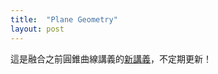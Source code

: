 ```yaml
---
title:  "Plane Geometry"
layout: post
---
```


這是融合之前圓錐曲線講義的[新講義][Plane]，不定期更新！

[Plane]:http://lii4.github.io/Plane_Geometry.pdf
